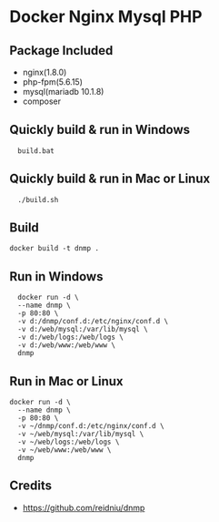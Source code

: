 # Docker Nginx Mysql PHP


Package Included
--------------------
- nginx(1.8.0)
- php-fpm(5.6.15)
- mysql(mariadb 10.1.8)
- composer




Quickly build & run in Windows
-----

```
  build.bat
```


Quickly build & run in Mac or Linux
-----

```
  ./build.sh
```



Build
-----

```console
docker build -t dnmp .
```


Run in Windows
-----

```
  docker run -d \
  --name dnmp \
  -p 80:80 \
  -v d:/dnmp/conf.d:/etc/nginx/conf.d \
  -v d:/web/mysql:/var/lib/mysql \
  -v d:/web/logs:/web/logs \
  -v d:/web/www:/web/www \
  dnmp
```


Run in Mac or Linux
-----

```
docker run -d \
  --name dnmp \
  -p 80:80 \
  -v ~/dnmp/conf.d:/etc/nginx/conf.d \
  -v ~/web/mysql:/var/lib/mysql \
  -v ~/web/logs:/web/logs \
  -v ~/web/www:/web/www \
  dnmp
```

  Credits
----------

- https://github.com/reidniu/dnmp
